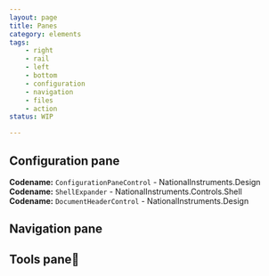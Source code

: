 ```yaml
---
layout: page
title: Panes
category: elements
tags:
    - right
    - rail
    - left
    - bottom
    - configuration
    - navigation
    - files
    - action
status: WIP

---
```

## Configuration pane

**Codename:** `ConfigurationPaneControl` - NationalInstruments.Design  
**Codename:** `ShellExpander` - NationalInstruments.Controls.Shell  
**Codename:** `DocumentHeaderControl` - NationalInstruments.Design

## Navigation pane

## Tools pane
